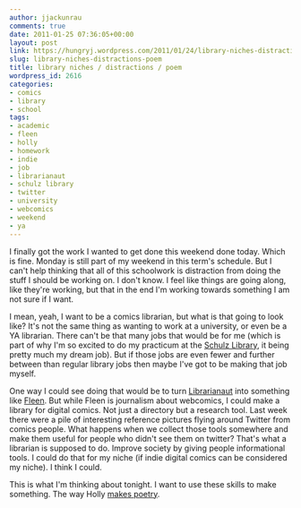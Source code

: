 ```yaml
---
author: jjackunrau
comments: true
date: 2011-01-25 07:36:05+00:00
layout: post
link: https://hungryj.wordpress.com/2011/01/24/library-niches-distractions-poem/
slug: library-niches-distractions-poem
title: library niches / distractions / poem
wordpress_id: 2616
categories:
- comics
- library
- school
tags:
- academic
- fleen
- holly
- homework
- indie
- job
- librarianaut
- schulz library
- twitter
- university
- webcomics
- weekend
- ya
---
```


I finally got the work I wanted to get done this weekend done today. Which is fine. Monday is still part of my weekend in this term's schedule. But I can't help thinking that all of this schoolwork is distraction from doing the stuff I should be working on. I don't know. I feel like things are going along, like they're working, but that in the end I'm working towards something I am not sure if I want. 

I mean, yeah, I want to be a comics librarian, but what is that going to look like? It's not the same thing as wanting to work at a university, or even be a YA librarian. There can't be that many jobs that would be for me (which is part of why I'm so excited to do my practicum at the [Schulz Library](http://www.cartoonstudies.org/index.php/schulz-library/), it being pretty much my dream job). But if those jobs are even fewer and further between than regular library jobs then maybe I've got to be making that job myself. 

One way I could see doing that would be to turn [Librarianaut](http://librarianaut.com) into something like [Fleen](http://fleen.com). But while Fleen is journalism about webcomics, I could make a library for digital comics. Not just a directory but a research tool. Last week there were a pile of interesting reference pictures flying around Twitter from comics people. What happens when we collect those tools somewhere and make them useful for people who didn't see them on twitter? That's what a librarian is supposed to do. Improve society by giving people informational tools. I could do that for my niche (if indie digital comics can be considered my niche). I think I could.

This is what I'm thinking about tonight. I want to use these skills to make something. The way Holly [makes poetry](http://hollyrinny.blogspot.com/2011/01/sabbath-fruit.html).
